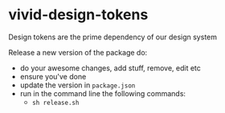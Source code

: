 # vivid-design-tokens

Design tokens are the prime dependency of our design system

Release a new version of the package do:
- do your awesome changes, add stuff, remove, edit etc
- ensure you've done
- update the version in `package.json`
- run in the command line the following commands:
	- `sh release.sh`
